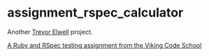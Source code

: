 # assignment_rspec_calculator

Another [Trevor Elwell](http://trevorelwell.me) project.

[A Ruby and RSpec testing assignment from the Viking Code School](http://www.vikingcodeschool.com)
